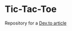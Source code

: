 # Tic-Tac-Toe
Repository for a [Dev.to article](https://dev.to/bornasepic/pure-and-simple-tic-tac-toe-with-javascript-4pgn)


